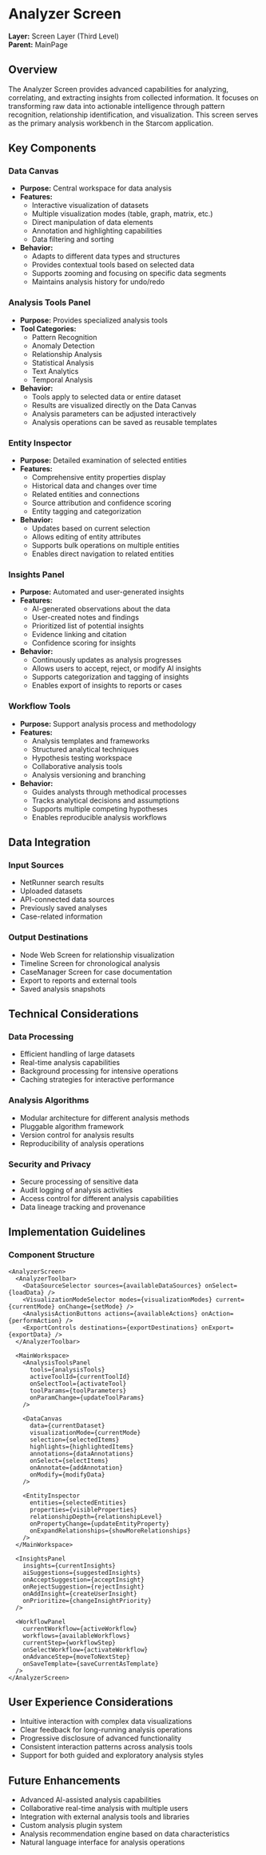 # Analyzer Screen

**Layer:** Screen Layer (Third Level)  
**Parent:** MainPage

## Overview

The Analyzer Screen provides advanced capabilities for analyzing, correlating, and extracting insights from collected information. It focuses on transforming raw data into actionable intelligence through pattern recognition, relationship identification, and visualization. This screen serves as the primary analysis workbench in the Starcom application.

## Key Components

### Data Canvas
- **Purpose:** Central workspace for data analysis
- **Features:**
  - Interactive visualization of datasets
  - Multiple visualization modes (table, graph, matrix, etc.)
  - Direct manipulation of data elements
  - Annotation and highlighting capabilities
  - Data filtering and sorting
- **Behavior:**
  - Adapts to different data types and structures
  - Provides contextual tools based on selected data
  - Supports zooming and focusing on specific data segments
  - Maintains analysis history for undo/redo

### Analysis Tools Panel
- **Purpose:** Provides specialized analysis tools
- **Tool Categories:**
  - Pattern Recognition
  - Anomaly Detection
  - Relationship Analysis
  - Statistical Analysis
  - Text Analytics
  - Temporal Analysis
- **Behavior:**
  - Tools apply to selected data or entire dataset
  - Results are visualized directly on the Data Canvas
  - Analysis parameters can be adjusted interactively
  - Analysis operations can be saved as reusable templates

### Entity Inspector
- **Purpose:** Detailed examination of selected entities
- **Features:**
  - Comprehensive entity properties display
  - Historical data and changes over time
  - Related entities and connections
  - Source attribution and confidence scoring
  - Entity tagging and categorization
- **Behavior:**
  - Updates based on current selection
  - Allows editing of entity attributes
  - Supports bulk operations on multiple entities
  - Enables direct navigation to related entities

### Insights Panel
- **Purpose:** Automated and user-generated insights
- **Features:**
  - AI-generated observations about the data
  - User-created notes and findings
  - Prioritized list of potential insights
  - Evidence linking and citation
  - Confidence scoring for insights
- **Behavior:**
  - Continuously updates as analysis progresses
  - Allows users to accept, reject, or modify AI insights
  - Supports categorization and tagging of insights
  - Enables export of insights to reports or cases

### Workflow Tools
- **Purpose:** Support analysis process and methodology
- **Features:**
  - Analysis templates and frameworks
  - Structured analytical techniques
  - Hypothesis testing workspace
  - Collaborative analysis tools
  - Analysis versioning and branching
- **Behavior:**
  - Guides analysts through methodical processes
  - Tracks analytical decisions and assumptions
  - Supports multiple competing hypotheses
  - Enables reproducible analysis workflows

## Data Integration

### Input Sources
- NetRunner search results
- Uploaded datasets
- API-connected data sources
- Previously saved analyses
- Case-related information

### Output Destinations
- Node Web Screen for relationship visualization
- Timeline Screen for chronological analysis
- CaseManager Screen for case documentation
- Export to reports and external tools
- Saved analysis snapshots

## Technical Considerations

### Data Processing
- Efficient handling of large datasets
- Real-time analysis capabilities
- Background processing for intensive operations
- Caching strategies for interactive performance

### Analysis Algorithms
- Modular architecture for different analysis methods
- Pluggable algorithm framework
- Version control for analysis results
- Reproducibility of analysis operations

### Security and Privacy
- Secure processing of sensitive data
- Audit logging of analysis activities
- Access control for different analysis capabilities
- Data lineage tracking and provenance

## Implementation Guidelines

### Component Structure
```tsx
<AnalyzerScreen>
  <AnalyzerToolbar>
    <DataSourceSelector sources={availableDataSources} onSelect={loadData} />
    <VisualizationModeSelector modes={visualizationModes} current={currentMode} onChange={setMode} />
    <AnalysisActionButtons actions={availableActions} onAction={performAction} />
    <ExportControls destinations={exportDestinations} onExport={exportData} />
  </AnalyzerToolbar>
  
  <MainWorkspace>
    <AnalysisToolsPanel
      tools={analysisTools}
      activeToolId={currentToolId}
      onSelectTool={activateTool}
      toolParams={toolParameters}
      onParamChange={updateToolParams}
    />
    
    <DataCanvas
      data={currentDataset}
      visualizationMode={currentMode}
      selection={selectedItems}
      highlights={highlightedItems}
      annotations={dataAnnotations}
      onSelect={selectItems}
      onAnnotate={addAnnotation}
      onModify={modifyData}
    />
    
    <EntityInspector
      entities={selectedEntities}
      properties={visibleProperties}
      relationshipDepth={relationshipLevel}
      onPropertyChange={updateEntityProperty}
      onExpandRelationships={showMoreRelationships}
    />
  </MainWorkspace>
  
  <InsightsPanel
    insights={currentInsights}
    aiSuggestions={suggestedInsights}
    onAcceptSuggestion={acceptInsight}
    onRejectSuggestion={rejectInsight}
    onAddInsight={createUserInsight}
    onPrioritize={changeInsightPriority}
  />
  
  <WorkflowPanel
    currentWorkflow={activeWorkflow}
    workflows={availableWorkflows}
    currentStep={workflowStep}
    onSelectWorkflow={activateWorkflow}
    onAdvanceStep={moveToNextStep}
    onSaveTemplate={saveCurrentAsTemplate}
  />
</AnalyzerScreen>
```

## User Experience Considerations

- Intuitive interaction with complex data visualizations
- Clear feedback for long-running analysis operations
- Progressive disclosure of advanced functionality
- Consistent interaction patterns across analysis tools
- Support for both guided and exploratory analysis styles

## Future Enhancements

- Advanced AI-assisted analysis capabilities
- Collaborative real-time analysis with multiple users
- Integration with external analysis tools and libraries
- Custom analysis plugin system
- Analysis recommendation engine based on data characteristics
- Natural language interface for analysis operations
